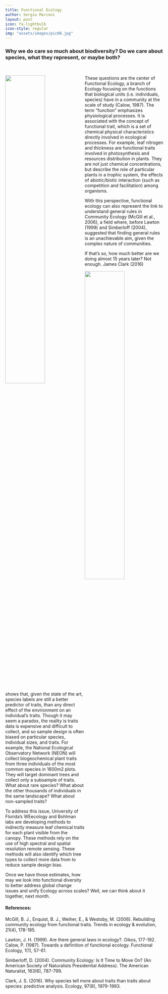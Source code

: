 ```yaml
---
title: Functional Ecology
author: Sergio Marconi
layout: post
icon: fa-lightbulb
icon-style: regular
img: "assets/images/pic08.jpg"
---
```


### Why we do care so much about biodiversity? Do we care about species, what they represent, or maybe both?
<br/>
<p><img src="{{ 'assets/images/blog/functions.jpg' | relative_url }}" style='height: 50%; width: 50%; object-fit; float: left; contain'/> These questions are the center of Functional Ecology, a branch of Ecology focusing on the functions that biological units (i.e. individuals, species) have in a community at the scale of study (Calow, 1987). The term “function” emphasizes physiological processes. It is associated with the concept of functional trait, which is a set of chemical physical characteristics directly involved in ecological processes. For example, leaf nitrogen and thickness are functional traits involved in photosynthesis and resources distribution in plants. They are not just chemical concentrations, but describe the role of particular plants in a trophic system, the effects of abiotic/biotic interaction (such as competition and facilitation) among organisms. </p>

With this perspective, functional ecology can also represent the link to understand general rules in Community Ecology (McGill et al., 2006), a field where, before Lawton (1999) and Simberloff (2004), suggested that finding general rules is an unachievable aim, given the complex nature of communities.

If that’s so, how much better are we doing almost 15 years later? Not enough. James Clark (2016)

<p><img src="{{ 'assets/images/blog/functions.jpg' | relative_url }}" style='height: 50%; width: 50%; object-fit; float: right; contain'/> shows that, given the state of the art, species labels are still a better predictor of traits, than any direct effect of the environment on an individual’s traits. Though it may seem a paradox, the reality is traits data is expensive and difficult to collect, and so sample design is often biased on particular species, individual sizes, and traits. For example, the National Ecological Observatory Network (NEON) will collect biogeochemical plant traits from three individuals of the most common species in 1600m2 plots. They will target dominant trees and collect only a subsample of traits. What about rare species? What about the other thousands of individuals in the same landscape? What about non-sampled traits? </p>

To address this issue, University of Florida’s WEecology and Bohlman labs are developing methods to indirectly measure leaf chemical traits for each plant visible from the canopy. These methods rely on the use of high spectral and spatial resolution remote sensing. These methods will also identify which tree types to collect more data from to reduce sample design bias.

Once we have those estimates, how may we look into functional diversity to better address global change issues and unify Ecology across scales?  Well, we can think about it together, next month.

#### References:

McGill, B. J., Enquist, B. J., Weiher, E., & Westoby, M. (2006). Rebuilding community ecology from functional traits. Trends in ecology & evolution, 21(4), 178-185.

Lawton, J. H. (1999). Are there general laws in ecology?. Oikos, 177-192.
Calow, P. (1987). Towards a definition of functional ecology. Functional Ecology, 1(1), 57-61.

Simberloff, D. (2004). Community Ecology: Is It Time to Move On? (An American Society of Naturalists Presidential Address). The American Naturalist, 163(6), 787-799.

Clark, J. S. (2016). Why species tell more about traits than traits about species: predictive analysis. Ecology, 97(8), 1979-1993.
